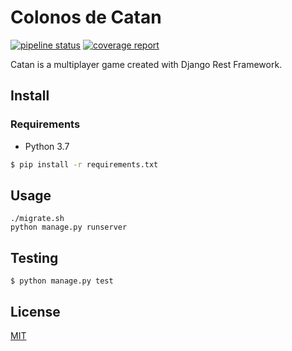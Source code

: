 # Colonos de Catan 

[![pipeline status](https://gitlab.com/hyru/booldemort/badges/master/pipeline.svg)](https://gitlab.com/hyru/booldemort/commits/master)
[![coverage report](https://gitlab.com/hyru/booldemort/badges/master/coverage.svg)](https://gitlab.com/hyru/booldemort/commits/master)

Catan is a multiplayer game created with Django Rest Framework.

## Install
### Requirements
* Python 3.7

``` bash
$ pip install -r requirements.txt
```

## Usage

``` 
./migrate.sh
python manage.py runserver
```

## Testing

```
$ python manage.py test
```

## License
[MIT](https://choosealicense.com/licenses/mit/)
